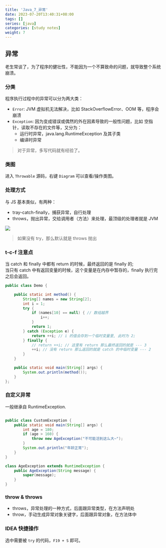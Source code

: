 ```yaml
---
title: 'Java_7_异常'
date: 2023-07-20T13:40:31+08:00
tags: []
series: [java]
categories: [study notes]
weight: 7
---
```


## 异常

老生常谈了，为了程序的健壮性，不能因为一个不算致命的问题，就导致整个系统崩溃。

### 分类

程序执行过程中的异常可以分为两大类：

- `Error`: JVM 虚拟机无法解决，比如 StackOverflowError、OOM 等，程序会崩溃
- `Exception`: 因为变成错误或偶然的外在因素导致的一般性问题，比如 空指针，读取不存在的文件等，又分为：
  - 运行时异常，java.lang.RuntimeException 及其子类
  - 编译时异常

> 对于异常，多写代码就有经验了。

### 类图

进入 `Throwable` 源码，右键 `Diagram` 可以查看/操作类图。

### 处理方式

与 JS 基本类似，有两种：

- tray-catch-finally，捕获异常，自行处理
- throws，抛出异常，交给调用者（方法）来处理，最顶级的处理者就是 JVM

![](https://cdn.staticaly.com/gh/yokiizx/picgo@master/img/202307222056115.png)

> 如果没有 try，那么默认就是 throws 抛出

### t-c-f 注意点

当 catch 和 finally 中都有 return 的时候，最终返回的是 finally 的;  
当只有 catch 中有返回变量的时候，这个变量是在内存中暂存的，finally 执行完之后会返回。

```java
public class Demo {

    public static int method() {
        String[] names = new String[2];
        int i = 1;
        try {
            if (names[10] == null) { // 数组越界
                i++;
            }
            return 1;
        } catch (Exception e) {
            return ++i; // i 的值会存到一个临时变量里, 此时为 2;
        } finally {
            // return ++i; // 这里有 return 那么最终返回的就是 --- 3
            ++i; // 没有 return 那么返回的就是 catch 的中临时变量 --- 2
        }
    }

    public static void main(String[] args) {
        System.out.println(method());
    }
};
```

### 自定义异常

一般继承自 RuntimeException.

```java

public class CustomException {
    public static void main(String[] args) {
        int age = 180;
        if (age > 160) {
            throw new AgeException("不可能活到这么大~");
        }
        System.out.println("年龄正常");
    }
}

class AgeException extends RuntimeException {
    public AgeException(String message) {
        super(message);
    }
}
```

### throw & throws

- throws，异常处理的一种方式，后面跟异常类型，在方法声明处
- throw，手动生成异常对象关键字，后面跟异常对象，在方法体中

### IDEA 快捷操作

选中需要被 `try` 的代码，`F19 + S` 即可。
